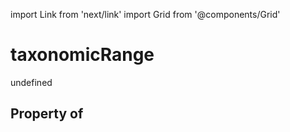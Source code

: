 import Link from 'next/link'
import Grid from '@components/Grid'

# taxonomicRange

undefined

## Property of



